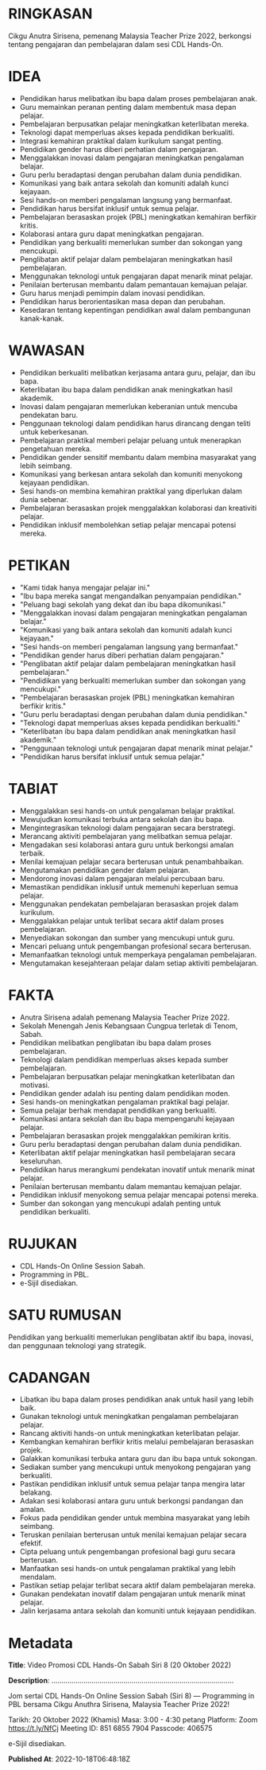 # RINGKASAN
Cikgu Anutra Sirisena, pemenang Malaysia Teacher Prize 2022, berkongsi tentang pengajaran dan pembelajaran dalam sesi CDL Hands-On.

# IDEA
- Pendidikan harus melibatkan ibu bapa dalam proses pembelajaran anak.
- Guru memainkan peranan penting dalam membentuk masa depan pelajar.
- Pembelajaran berpusatkan pelajar meningkatkan keterlibatan mereka.
- Teknologi dapat memperluas akses kepada pendidikan berkualiti.
- Integrasi kemahiran praktikal dalam kurikulum sangat penting.
- Pendidikan gender harus diberi perhatian dalam pengajaran.
- Menggalakkan inovasi dalam pengajaran meningkatkan pengalaman belajar.
- Guru perlu beradaptasi dengan perubahan dalam dunia pendidikan.
- Komunikasi yang baik antara sekolah dan komuniti adalah kunci kejayaan.
- Sesi hands-on memberi pengalaman langsung yang bermanfaat.
- Pendidikan harus bersifat inklusif untuk semua pelajar.
- Pembelajaran berasaskan projek (PBL) meningkatkan kemahiran berfikir kritis.
- Kolaborasi antara guru dapat meningkatkan pengajaran.
- Pendidikan yang berkualiti memerlukan sumber dan sokongan yang mencukupi.
- Penglibatan aktif pelajar dalam pembelajaran meningkatkan hasil pembelajaran.
- Menggunakan teknologi untuk pengajaran dapat menarik minat pelajar.
- Penilaian berterusan membantu dalam pemantauan kemajuan pelajar.
- Guru harus menjadi pemimpin dalam inovasi pendidikan.
- Pendidikan harus berorientasikan masa depan dan perubahan.
- Kesedaran tentang kepentingan pendidikan awal dalam pembangunan kanak-kanak.

# WAWASAN
- Pendidikan berkualiti melibatkan kerjasama antara guru, pelajar, dan ibu bapa.
- Keterlibatan ibu bapa dalam pendidikan anak meningkatkan hasil akademik.
- Inovasi dalam pengajaran memerlukan keberanian untuk mencuba pendekatan baru.
- Penggunaan teknologi dalam pendidikan harus dirancang dengan teliti untuk keberkesanan.
- Pembelajaran praktikal memberi pelajar peluang untuk menerapkan pengetahuan mereka.
- Pendidikan gender sensitif membantu dalam membina masyarakat yang lebih seimbang.
- Komunikasi yang berkesan antara sekolah dan komuniti menyokong kejayaan pendidikan.
- Sesi hands-on membina kemahiran praktikal yang diperlukan dalam dunia sebenar.
- Pembelajaran berasaskan projek menggalakkan kolaborasi dan kreativiti pelajar.
- Pendidikan inklusif membolehkan setiap pelajar mencapai potensi mereka.

# PETIKAN
- "Kami tidak hanya mengajar pelajar ini."
- "Ibu bapa mereka sangat mengandalkan penyampaian pendidikan."
- "Peluang bagi sekolah yang dekat dan ibu bapa dikomunikasi."
- "Menggalakkan inovasi dalam pengajaran meningkatkan pengalaman belajar."
- "Komunikasi yang baik antara sekolah dan komuniti adalah kunci kejayaan."
- "Sesi hands-on memberi pengalaman langsung yang bermanfaat."
- "Pendidikan gender harus diberi perhatian dalam pengajaran."
- "Penglibatan aktif pelajar dalam pembelajaran meningkatkan hasil pembelajaran."
- "Pendidikan yang berkualiti memerlukan sumber dan sokongan yang mencukupi."
- "Pembelajaran berasaskan projek (PBL) meningkatkan kemahiran berfikir kritis."
- "Guru perlu beradaptasi dengan perubahan dalam dunia pendidikan."
- "Teknologi dapat memperluas akses kepada pendidikan berkualiti."
- "Keterlibatan ibu bapa dalam pendidikan anak meningkatkan hasil akademik."
- "Penggunaan teknologi untuk pengajaran dapat menarik minat pelajar."
- "Pendidikan harus bersifat inklusif untuk semua pelajar."

# TABIAT
- Menggalakkan sesi hands-on untuk pengalaman belajar praktikal.
- Mewujudkan komunikasi terbuka antara sekolah dan ibu bapa.
- Mengintegrasikan teknologi dalam pengajaran secara berstrategi.
- Merancang aktiviti pembelajaran yang melibatkan semua pelajar.
- Mengadakan sesi kolaborasi antara guru untuk berkongsi amalan terbaik.
- Menilai kemajuan pelajar secara berterusan untuk penambahbaikan.
- Mengutamakan pendidikan gender dalam pelajaran.
- Mendorong inovasi dalam pengajaran melalui percubaan baru.
- Memastikan pendidikan inklusif untuk memenuhi keperluan semua pelajar.
- Menggunakan pendekatan pembelajaran berasaskan projek dalam kurikulum.
- Menggalakkan pelajar untuk terlibat secara aktif dalam proses pembelajaran.
- Menyediakan sokongan dan sumber yang mencukupi untuk guru.
- Mencari peluang untuk pengembangan profesional secara berterusan.
- Memanfaatkan teknologi untuk memperkaya pengalaman pembelajaran.
- Mengutamakan kesejahteraan pelajar dalam setiap aktiviti pembelajaran.

# FAKTA
- Anutra Sirisena adalah pemenang Malaysia Teacher Prize 2022.
- Sekolah Menengah Jenis Kebangsaan Cungpua terletak di Tenom, Sabah.
- Pendidikan melibatkan penglibatan ibu bapa dalam proses pembelajaran.
- Teknologi dalam pendidikan memperluas akses kepada sumber pembelajaran.
- Pembelajaran berpusatkan pelajar meningkatkan keterlibatan dan motivasi.
- Pendidikan gender adalah isu penting dalam pendidikan moden.
- Sesi hands-on meningkatkan pengalaman praktikal bagi pelajar.
- Semua pelajar berhak mendapat pendidikan yang berkualiti.
- Komunikasi antara sekolah dan ibu bapa mempengaruhi kejayaan pelajar.
- Pembelajaran berasaskan projek menggalakkan pemikiran kritis.
- Guru perlu beradaptasi dengan perubahan dalam dunia pendidikan.
- Keterlibatan aktif pelajar meningkatkan hasil pembelajaran secara keseluruhan.
- Pendidikan harus merangkumi pendekatan inovatif untuk menarik minat pelajar.
- Penilaian berterusan membantu dalam memantau kemajuan pelajar.
- Pendidikan inklusif menyokong semua pelajar mencapai potensi mereka.
- Sumber dan sokongan yang mencukupi adalah penting untuk pendidikan berkualiti.

# RUJUKAN
- CDL Hands-On Online Session Sabah.
- Programming in PBL.
- e-Sijil disediakan.

# SATU RUMUSAN
Pendidikan yang berkualiti memerlukan penglibatan aktif ibu bapa, inovasi, dan penggunaan teknologi yang strategik.

# CADANGAN
- Libatkan ibu bapa dalam proses pendidikan anak untuk hasil yang lebih baik.
- Gunakan teknologi untuk meningkatkan pengalaman pembelajaran pelajar.
- Rancang aktiviti hands-on untuk meningkatkan keterlibatan pelajar.
- Kembangkan kemahiran berfikir kritis melalui pembelajaran berasaskan projek.
- Galakkan komunikasi terbuka antara guru dan ibu bapa untuk sokongan.
- Sediakan sumber yang mencukupi untuk menyokong pengajaran yang berkualiti.
- Pastikan pendidikan inklusif untuk semua pelajar tanpa mengira latar belakang.
- Adakan sesi kolaborasi antara guru untuk berkongsi pandangan dan amalan.
- Fokus pada pendidikan gender untuk membina masyarakat yang lebih seimbang.
- Teruskan penilaian berterusan untuk menilai kemajuan pelajar secara efektif.
- Cipta peluang untuk pengembangan profesional bagi guru secara berterusan.
- Manfaatkan sesi hands-on untuk pengalaman praktikal yang lebih mendalam.
- Pastikan setiap pelajar terlibat secara aktif dalam pembelajaran mereka.
- Gunakan pendekatan inovatif dalam pengajaran untuk menarik minat pelajar.
- Jalin kerjasama antara sekolah dan komuniti untuk kejayaan pendidikan.

# Metadata
**Title**: Video Promosi CDL Hands-On Sabah Siri 8 (20 Oktober 2022)

**Description**: ...........................................................................................

Jom sertai CDL Hands-On Online Session Sabah (Siri 8) — Programming in PBL bersama Cikgu Anuthra Sirisena, Malaysia Teacher Prize 2022!

Tarikh: 20 Oktober 2022 (Khamis)
Masa: 3:00 - 4:30 petang
Platform: Zoom https://t.ly/NfCj
Meeting ID: 851 6855 7904
Passcode: 406575

e-Sijil disediakan.

**Published At**: 2022-10-18T06:48:18Z